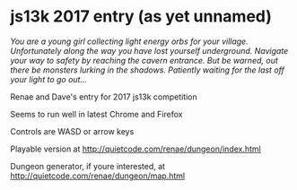 # js13k 2017 entry (as yet unnamed)

_You are a young girl collecting light energy orbs for your village. Unfortunately along the way you have lost yourself underground. Navigate your way to safety by reaching the cavern entrance. But be warned, out there be monsters lurking in the shadows. Patiently waiting for the last off your light to go out..._

Renae and Dave's entry for 2017 js13k competition

Seems to run well in latest Chrome and Firefox

Controls are WASD or arrow keys

Playable version at http://quietcode.com/renae/dungeon/index.html

Dungeon generator, if youre interested, at http://quietcode.com/renae/dungeon/map.html 


